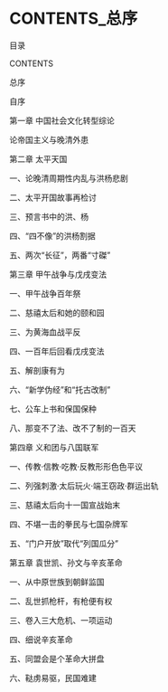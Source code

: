 # CONTENTS_总序

目录

CONTENTS

总序

自序

第一章 中国社会文化转型综论

论帝国主义与晚清外患

第二章 太平天国

一、论晚清周期性内乱与洪杨悲剧

二、太平开国故事再检讨

三、预言书中的洪、杨

四、“四不像”的洪杨割据

五、两次“长征”，两番“寸磔”

第三章 甲午战争与戊戌变法

一、甲午战争百年祭

二、慈禧太后和她的颐和园

三、为黄海血战平反

四、一百年后回看戊戌变法

五、解剖康有为

六、“新学伪经”和“托古改制”

七、公车上书和保国保种

八、那变不了法、改不了制的一百天

第四章 义和团与八国联军

一、传教·信教·吃教·反教形形色色平议

二、列强刺激·太后玩火·端王窃政·群运出轨

三、慈禧太后向十一国宣战始末

四、不堪一击的拳民与七国杂牌军

五、“门户开放”取代“列国瓜分”

第五章 袁世凯、孙文与辛亥革命

一、从中原世族到朝鲜监国

二、乱世抓枪杆，有枪便有权

三、卷入三大危机、一项运动

四、细说辛亥革命

五、同盟会是个革命大拼盘

六、鞑虏易驱，民国难建